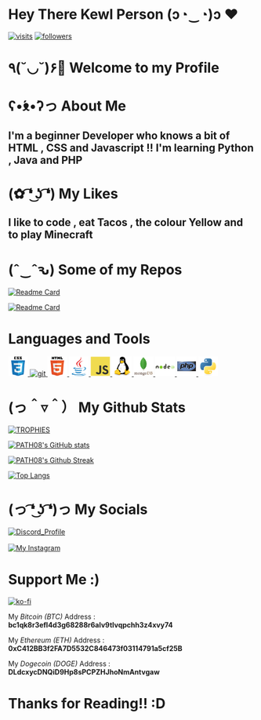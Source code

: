 # Hey There Kewl Person (ɔ◔‿◔)ɔ ♥

[![visits](https://komarev.com/ghpvc/?username=PATH08&color=yellow&style=plastic-square)](https://github.com/PATH08) [![followers](https://img.shields.io/github/followers/PATH08?label=Followers&style=social)](https://github.com/PATH08?tab=followers)

# ٩(˘◡˘)۶🍾 Welcome to my Profile

# ʕ•́ᴥ•̀ʔっ About Me
## I'm a beginner Developer who knows a bit of HTML , CSS and Javascript !! I'm learning  Python , Java and PHP 

# (✿ ͡❛ ͜ʖ ͡❛) My Likes
## I like to code , eat Tacos , the colour Yellow and to play Minecraft

# (ˆ‿ˆԅ) Some of my Repos

[![Readme Card](https://github-readme-stats.vercel.app/api/pin/?username=PATH08&repo=PATH08.github.io&theme=omni&show_owner=true)](https://github.com/PATH08/PATH08.github.io)    



[![Readme Card](https://github-readme-stats.vercel.app/api/pin/?username=PATH08&repo=sanitizer.ml&theme=omni&show_owner=true)](https://github.com/PATH08/sanitizer.ml)

<h1 align="left">Languages and Tools</h1>
<p align="left"> <a href="https://www.w3schools.com/css/" target="_blank"> <img src="https://raw.githubusercontent.com/devicons/devicon/master/icons/css3/css3-original-wordmark.svg" alt="css3" width="40" height="40"/> </a> <a href="https://git-scm.com/" target="_blank"> <img src="https://www.vectorlogo.zone/logos/git-scm/git-scm-icon.svg" alt="git" width="40" height="40"/> </a> <a href="https://www.w3.org/html/" target="_blank"> <img src="https://raw.githubusercontent.com/devicons/devicon/master/icons/html5/html5-original-wordmark.svg" alt="html5" width="40" height="40"/> </a> <a href="https://www.java.com" target="_blank"> <img src="https://raw.githubusercontent.com/devicons/devicon/master/icons/java/java-original.svg" alt="java" width="40" height="40"/> </a> <a href="https://developer.mozilla.org/en-US/docs/Web/JavaScript" target="_blank"> <img src="https://raw.githubusercontent.com/devicons/devicon/master/icons/javascript/javascript-original.svg" alt="javascript" width="40" height="40"/> </a> <a href="https://www.linux.org/" target="_blank"> <img src="https://raw.githubusercontent.com/devicons/devicon/master/icons/linux/linux-original.svg" alt="linux" width="40" height="40"/> </a> <a href="https://www.mongodb.com/" target="_blank"> <img src="https://raw.githubusercontent.com/devicons/devicon/master/icons/mongodb/mongodb-original-wordmark.svg" alt="mongodb" width="40" height="40"/> </a> <a href="https://nodejs.org" target="_blank"> <img src="https://raw.githubusercontent.com/devicons/devicon/master/icons/nodejs/nodejs-original-wordmark.svg" alt="nodejs" width="40" height="40"/> </a> <a href="https://www.php.net" target="_blank"> <img src="https://raw.githubusercontent.com/devicons/devicon/master/icons/php/php-original.svg" alt="php" width="40" height="40"/> </a> <a href="https://www.python.org" target="_blank"> <img src="https://raw.githubusercontent.com/devicons/devicon/master/icons/python/python-original.svg" alt="python" width="40" height="40"/> </a> </p>


# (っ＾▿＾） My Github Stats

[![TROPHIES](https://github-profile-trophy.vercel.app/?username=PATH08&theme=radical)](https://github.com/PATH08)

[![PATH08's GitHub stats](https://github-readme-stats.vercel.app/api?username=PATH08&theme=omni&show_icons=true)](https://github.com/PATH08)

[![PATH08's Github Streak](https://github-readme-streak-stats.herokuapp.com?user=PATH08&theme=omni)](https://github.com/PATH08)

[![Top Langs](https://github-readme-stats.vercel.app/api/top-langs/?username=PATH08&layout=compact&theme=omni)](https://github.com/PATH08)

# (っ ͡❛ ͜ʖ ͡❛)っ My Socials

[![Discord_Profile](https://discord.c99.nl/widget/theme-2/560347189142880281.png)](https://discord.com/users/560347189142880281)


<p align="left">
<a href="https://instagram.com/pathasium" target="blank"><img align="center" src="https://raw.githubusercontent.com/rahuldkjain/github-profile-readme-generator/master/src/images/icons/Social/instagram.svg" alt="My Instagram" height="30" width="40" /></a></p>

# Support Me :)

[![ko-fi](https://ko-fi.com/img/githubbutton_sm.svg)](https://ko-fi.com/PATH08)

My *Bitcoin (BTC)* Address  : **bc1qk8r3efl4d3g68288r6alv9tlvqpchh3z4xvy74**

My *Ethereum (ETH)* Address : **0xC412BB3f2FA7D5532C846473f03114791a5cf25B**

My *Dogecoin (DOGE)* Address : **DLdcxycDNQiD9Hp8sPCPZHJhoNmAntvgaw**



# Thanks for Reading!! :D
